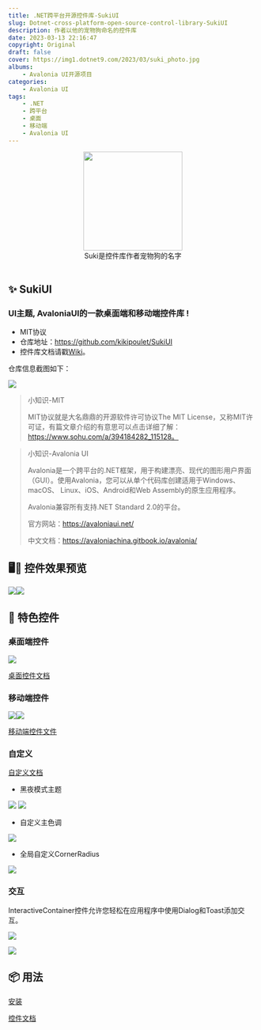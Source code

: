 ```yaml
---
title: .NET跨平台开源控件库-SukiUI
slug: Dotnet-cross-platform-open-source-control-library-SukiUI
description: 作者以他的宠物狗命名的控件库
date: 2023-03-13 22:16:47
copyright: Original
draft: false
cover: https://img1.dotnet9.com/2023/03/suki_photo.jpg
albums:
    - Avalonia UI开源项目
categories: 
    - Avalonia UI
tags: 
    - .NET
    - 跨平台
    - 桌面
    - 移动端
    - Avalonia UI
---
```


<div id="header" align="center">
 <kbd>
<img src="https://img1.dotnet9.com/2023/03/suki_photo.jpg" width="200" height="200"></img> 
  </kbd>
<br/>
Suki是控件库作者宠物狗的名字
</div>
<br/>

## ✨ SukiUI

### UI主题, AvaloniaUI的一款桌面端和移动端控件库 ! 

- MIT协议
- 仓库地址：https://github.com/kikipoulet/SukiUI
- 控件库文档请戳[Wiki](https://github.com/kikipoulet/SukiUI/wiki)。

仓库信息截图如下：

![](https://img1.dotnet9.com/2023/03/SukiUI-respository.png)

>小知识-MIT
>
>MIT协议就是大名鼎鼎的开源软件许可协议The MIT License，又称MIT许可证，有篇文章介绍的有意思可以点击详细了解：https://www.sohu.com/a/394184282_115128。

>小知识-Avalonia UI
>
>Avalonia是一个跨平台的.NET框架，用于构建漂亮、现代的图形用户界面（GUI）。使用Avalonia，您可以从单个代码库创建适用于Windows、macOS、 Linux、iOS、Android和Web Assembly的原生应用程序。
>
>Avalonia兼容所有支持.NET Standard 2.0的平台。
>
>官方网站：https://avaloniaui.net/
>
>中文文档：https://avaloniachina.gitbook.io/avalonia/


## 🖥️📱 控件效果预览

<img src="https://img1.dotnet9.com/2023/03/overall.gif"></img>
<kbd>
<img src="https://img1.dotnet9.com/2023/03/MobileOverview.gif" style="float:left" ></img>
</kbd>

## 👐 特色控件

### 桌面端控件

<img src="https://img1.dotnet9.com/2023/03/overall.gif"></img>

[桌面控件文档](https://github.com/kikipoulet/SukiUI/wiki/3.-Controls)

### 移动端控件

<kbd>
<img src="https://img1.dotnet9.com/2023/03/MobileOverview.gif" style="float:left" ></img>
</kbd>
<kbd>
<img src="https://img1.dotnet9.com/2023/03/dashboard.gif" ></img> 
</kbd>


[移动端控件文件](https://github.com/kikipoulet/SukiUI/wiki/4.-Mobile-Controls)

### 自定义 

[自定义文档](https://github.com/kikipoulet/SukiUI/wiki/2.-Personalization)

- 黑夜模式主题

<img src="https://img1.dotnet9.com/2023/03/DarkTheme.gif"></img>
<kbd>
<img src="https://img1.dotnet9.com/2023/03/MobileDarkMode.gif" ></img> 
</kbd>

- 自定义主色调

<img src="https://img1.dotnet9.com/2023/03/PCGreen.png"></img>

- 全局自定义CornerRadius

<img src="https://img1.dotnet9.com/2023/03/cubic.png"></img>

### 交互 

InteractiveContainer控件允许您轻松在应用程序中使用Dialog和Toast添加交互。

<img  src="https://img1.dotnet9.com/2023/03/MobileDialog.gif"></img>

<img  src="https://img1.dotnet9.com/2023/03/Toast.gif"></img>


## 📦 用法

[安装](https://github.com/kikipoulet/SukiUI/wiki/1.-Installation)

[控件文档](https://github.com/kikipoulet/SukiUI/wiki/2.-Controls) 

